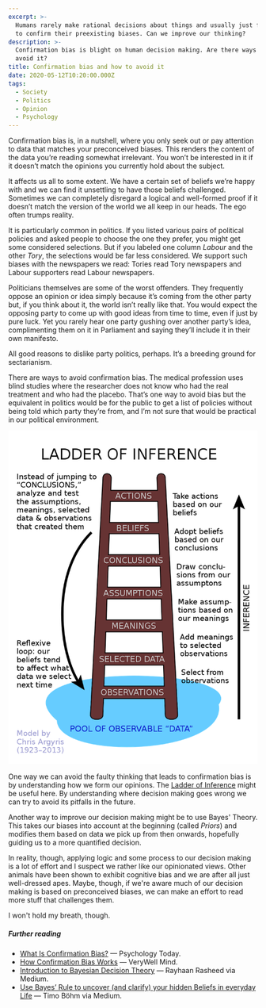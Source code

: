 ```yaml
---
excerpt: >-
  Humans rarely make rational decisions about things and usually just find ways
  to confirm their preexisting biases. Can we improve our thinking?
description: >-
  Confirmation bias is blight on human decision making. Are there ways we can
  avoid it?
title: Confirmation bias and how to avoid it
date: 2020-05-12T10:20:00.000Z
tags:
  - Society
  - Politics
  - Opinion
  - Psychology
---
```

Confirmation bias is, in a nutshell, where you only seek out or pay attention to data that matches your preconceived biases. This renders the content of the data you’re reading somewhat irrelevant. You won’t be interested in it if it doesn’t match the opinions you currently hold about the subject.

It affects us all to some extent. We have a certain set of beliefs we’re happy with and we can find it unsettling to have those beliefs challenged. Sometimes we can completely disregard a logical and well-formed proof if it doesn’t match the version of the world we all keep in our heads. The ego often trumps reality.

It is particularly common in politics. If you listed various pairs of political policies and asked people to choose the one they prefer, you might get some considered selections. But if you labeled one column *Labour* and the other *Tory*, the selections would be far less considered. We support such biases with the newspapers we read: Tories read Tory newspapers and Labour supporters read Labour newspapers. 

Politicians themselves are some of the worst offenders. They frequently oppose an opinion or idea simply because it’s coming from the other party but, if you think about it, the world isn’t really like that. You would expect the opposing party to come up with good ideas from time to time, even if just by pure luck. Yet you rarely hear one party gushing over another party’s idea, complimenting them on it in Parliament and saying they’ll include it in their own manifesto. 

All good reasons to dislike party politics, perhaps. It’s a breeding ground for sectarianism.

There are ways to avoid confirmation bias. The medical profession uses blind studies where the researcher does not know who had the real treatment and who had the placebo. That’s one way to avoid bias but the equivalent in politics would be for the public to get a list of policies without being told which party they’re from, and I’m not sure that would be practical in our political environment.

![The ladder of inference.](/assets/images/posts/2020/05/2020-05-12-inference-ladder.png "caption=The decision making process.|class=s40 right|title=The decision making process.|@itemprop=image")

One way we can avoid the faulty thinking that leads to confirmation bias is by understanding how we form our opinions. The [Ladder of Inference](https://thesystemsthinker.com/the-ladder-of-inference/) might be useful here. By understanding where decision making goes wrong we can try to avoid its pitfalls in the future.

Another way to improve our decision making might be to use Bayes' Theory. This takes our biases into account at the beginning (called *Priors*) and modifies them based on data we pick up from then onwards, hopefully guiding us to a more quantified decision.

In reality, though, applying logic and some process to our decision making is a lot of effort and I suspect we rather like our opinionated views. Other animals have been shown to exhibit cognitive bias and we are after all just well-dressed apes. Maybe, though, if we're aware much of our decision making is based on preconceived biases, we can make an effort to read more stuff that challenges them.

I won't hold my breath, though.

##### Further reading

- [What Is Confirmation Bias?](https://www.psychologytoday.com/gb/blog/science-choice/201504/what-is-confirmation-bias) — Psychology Today.
- [How Confirmation Bias Works](https://www.verywellmind.com/what-is-a-confirmation-bias-2795024) — VeryWell Mind.
- [Introduction to Bayesian Decision Theory](https://towardsdatascience.com/introduction-to-bayesian-decision-theory-1532376ef986) — Rayhaan Rasheed via Medium.
- [Use Bayes’ Rule to uncover (and clarify) your hidden Beliefs in everyday Life](https://towardsdatascience.com/bayes-rule-for-job-hunt-b2eca4d3b98) — Timo Böhm via Medium.


